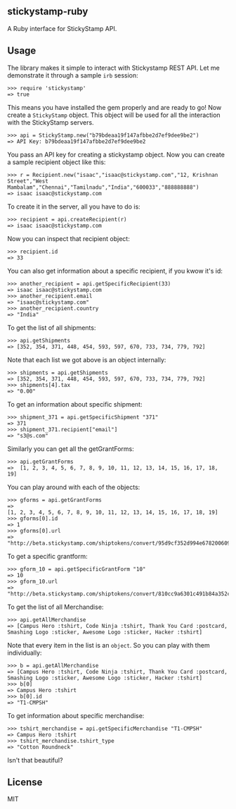 stickystamp-ruby
-----------------

A Ruby interface for StickyStamp API.

Usage
------

The library makes it simple to interact with Stickystamp REST API. Let
me demonstrate it through a sample `irb` session:

    >>> require 'stickystamp'
    => true

This means you have installed the gem properly and are ready to go!
Now create a `StickyStamp` object. This object will be used for all
the interaction with the StickyStamp servers.

    >>> api = StickyStamp.new("b79bdeaa19f147afbbe2d7ef9dee9be2")
    => API Key: b79bdeaa19f147afbbe2d7ef9dee9be2

You pass an API key for creating a stickystamp object.
Now you can create a sample recipient object like this:

    >>> r = Recipient.new("isaac","isaac@stickystamp.com","12, Krishnan Street","West Mambalam","Chennai","Tamilnadu","India","600033","888888888")
    => isaac isaac@stickystamp.com

To create it in the server, all you have to do is:

    >>> recipient = api.createRecipient(r)
    => isaac isaac@stickystamp.com

Now you can inspect that recipient object:

    >>> recipient.id
    => 33

You can also get information about a specific recipient, if you kwow
it's id:

    >>> another_recipient = api.getSpecificRecipient(33)
    => isaac isaac@stickystamp.com
    >>> another_recipient.email
    => "isaac@stickystamp.com"
    >>> another_recipient.country
    => "India"

To get the list of all shipments:

    >>> api.getShipments
    => [352, 354, 371, 448, 454, 593, 597, 670, 733, 734, 779, 792]

Note that each list we got above is an object internally:

    >>> shipments = api.getShipments
    => [352, 354, 371, 448, 454, 593, 597, 670, 733, 734, 779, 792]
    >>> shipments[4].tax
    => "0.00"

To get an information about specific shipment:

    >>> shipment_371 = api.getSpecificShipment "371"
    => 371
    >>> shipment_371.recipient["email"]
    => "s3@s.com"

Similarly you can get all the getGrantForms:

    >>> api.getGrantForms
    =>  [1, 2, 3, 4, 5, 6, 7, 8, 9, 10, 11, 12, 13, 14, 15, 16, 17, 18, 19]

You can play around with each of the objects:

    >>> gforms = api.getGrantForms
    =>
    [1, 2, 3, 4, 5, 6, 7, 8, 9, 10, 11, 12, 13, 14, 15, 16, 17, 18, 19]
    >>> gforms[0].id
    => 1
    >>> gforms[0].url
    => "http://beta.stickystamp.com/shiptokens/convert/95d9cf352d994e67820060930fb055f8"

To get a specific grantform:

    >>> gform_10 = api.getSpecificGrantForm "10"
    => 10
    >>> gform_10.url
    => "http://beta.stickystamp.com/shiptokens/convert/810cc9a6301c491b84a352ccf0e48ecb"

To get the list of all Merchandise:

    >>> api.getAllMerchandise
    => [Campus Hero :tshirt, Code Ninja :tshirt, Thank You Card :postcard, Smashing Logo :sticker, Awesome Logo :sticker, Hacker :tshirt]

Note that every item in the list is an `object`. So you can play with
them individually:

    >>> b = api.getAllMerchandise
    => [Campus Hero :tshirt, Code Ninja :tshirt, Thank You Card :postcard, Smashing Logo :sticker, Awesome Logo :sticker, Hacker :tshirt]
    >>> b[0]
    => Campus Hero :tshirt
    >>> b[0].id
    => "T1-CMPSH"

To get information about specific merchandise:

    >>> tshirt_merchandise = api.getSpecificMerchandise "T1-CMPSH"
    => Campus Hero :tshirt
    >>> tshirt_merchandise.tshirt_type
    => "Cotton Roundneck"

Isn't that beautiful?

License
--------

MIT
